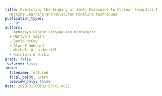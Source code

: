 ```yaml
---
title: Predicting the Binding of Small Molecules to Nuclear Receptors Using
  Machine Learning and Molecular Modeling Techniques
publication_types:
  - "0"
authors:
  - Azhagiya Singam Ettayapuram Ramaprasad
  - Martyn T Smith
  - David McCoy
  - Alan E Hubbard
  - Michele A La Merrill
  - Kathleen A Durkin
draft: false
featured: false
image:
  filename: featured
  focal_point: Smart
  preview_only: false
date: 2023-01-03T02:03:41.488Z
---
```

